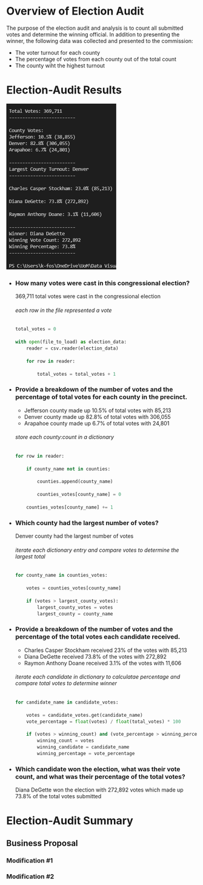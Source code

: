 # Overview of Election Audit
The purpose of the election audit and analysis is to count all submitted votes and determine the winning official.  In addition to presenting the winner, the following data was collected and presented to the commission:

- The voter turnout for each county
- The percentage of votes from each county out of the total count
- The county wiht the highest turnout

# Election-Audit Results

![Results](Resources/analysis-terminal.png)

- ### How many votes were cast in this congressional election?

    369,711 total votes were cast in the congressional election

    ###### each row in the file represented a vote
    
    ```python
    total_votes = 0

    with open(file_to_load) as election_data:
        reader = csv.reader(election_data)

        for row in reader:

            total_votes = total_votes + 1
    ```

- ### Provide a breakdown of the number of votes and the percentage of total votes for each county in the precinct.

    - Jefferson county made up 10.5% of total votes with 85,213
    - Denver county made up 82.8% of total votes with 306,055
    - Arapahoe county made up 6.7% of total votes with 24,801  
  

    ###### store each county:count in a dictionary

    ```python
    for row in reader:
        
        if county_name not in counties:

            counties.append(county_name)

            counties_votes[county_name] = 0

        counties_votes[county_name] += 1    
    ```

- ### Which county had the largest number of votes?

    Denver county had the largest number of votes  

    ###### iterate each dictionary entry and compare votes to determine the largest total
    ```python
    for county_name in counties_votes:

        votes = counties_votes[county_name]

        if (votes > largest_county_votes):
            largest_county_votes = votes
            largest_county = county_name
    ```

- ### Provide a breakdown of the number of votes and the percentage of the total votes each candidate received.

    - Charles Casper Stockham received 23% of the votes with 85,213
    - Diana DeGette received 73.8% of the votes with 272,892
    - Raymon Anthony Doane received 3.1% of the votes with 11,606  

    ###### iterate each candidate in dictionary to calculatae percentage and compare total votes to determine winner
    ```python
    for candidate_name in candidate_votes:

        votes = candidate_votes.get(candidate_name)
        vote_percentage = float(votes) / float(total_votes) * 100

        if (votes > winning_count) and (vote_percentage > winning_percentage):
            winning_count = votes
            winning_candidate = candidate_name
            winning_percentage = vote_percentage
    ```

- ### Which candidate won the election, what was their vote count, and what was their percentage of the total votes?

    Diana DeGette won the election with 272,892 votes which made up 73.8% of the total votes submitted


# Election-Audit Summary

## Business Proposal

### Modification #1

### Modification #2